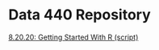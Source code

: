 # Data 440 Repository
[8.20.20: Getting Started With R (script)](https://aeraposo.github.io/Data-440-Raposo/Getting_started)

